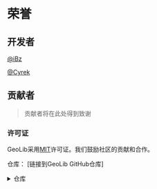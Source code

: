 # 荣誉

## 开发者

[@iBz](https://github.com/iBz-04)

[@Cyrek](https://github.com/cyrekWei)

## 贡献者

> 贡献者将在此处得到致谢

### 许可证

GeoLib采用[MIT](https://github.com/iBz-04/GeoLib?tab=MIT-1-ov-file)许可证。我们鼓励社区的贡献和合作。

仓库：
[链接到GeoLib GitHub仓库]

<details>
  <summary>仓库</summary>

  [带我去GitHub](https://github.com/iBz-04/GeoLib)
</details>
